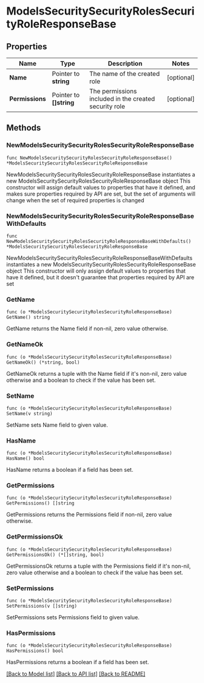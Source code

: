 # ModelsSecuritySecurityRolesSecurityRoleResponseBase

## Properties

Name | Type | Description | Notes
------------ | ------------- | ------------- | -------------
**Name** | Pointer to **string** | The name of the created role | [optional] 
**Permissions** | Pointer to **[]string** | The permissions included in the created security role | [optional] 

## Methods

### NewModelsSecuritySecurityRolesSecurityRoleResponseBase

`func NewModelsSecuritySecurityRolesSecurityRoleResponseBase() *ModelsSecuritySecurityRolesSecurityRoleResponseBase`

NewModelsSecuritySecurityRolesSecurityRoleResponseBase instantiates a new ModelsSecuritySecurityRolesSecurityRoleResponseBase object
This constructor will assign default values to properties that have it defined,
and makes sure properties required by API are set, but the set of arguments
will change when the set of required properties is changed

### NewModelsSecuritySecurityRolesSecurityRoleResponseBaseWithDefaults

`func NewModelsSecuritySecurityRolesSecurityRoleResponseBaseWithDefaults() *ModelsSecuritySecurityRolesSecurityRoleResponseBase`

NewModelsSecuritySecurityRolesSecurityRoleResponseBaseWithDefaults instantiates a new ModelsSecuritySecurityRolesSecurityRoleResponseBase object
This constructor will only assign default values to properties that have it defined,
but it doesn't guarantee that properties required by API are set

### GetName

`func (o *ModelsSecuritySecurityRolesSecurityRoleResponseBase) GetName() string`

GetName returns the Name field if non-nil, zero value otherwise.

### GetNameOk

`func (o *ModelsSecuritySecurityRolesSecurityRoleResponseBase) GetNameOk() (*string, bool)`

GetNameOk returns a tuple with the Name field if it's non-nil, zero value otherwise
and a boolean to check if the value has been set.

### SetName

`func (o *ModelsSecuritySecurityRolesSecurityRoleResponseBase) SetName(v string)`

SetName sets Name field to given value.

### HasName

`func (o *ModelsSecuritySecurityRolesSecurityRoleResponseBase) HasName() bool`

HasName returns a boolean if a field has been set.

### GetPermissions

`func (o *ModelsSecuritySecurityRolesSecurityRoleResponseBase) GetPermissions() []string`

GetPermissions returns the Permissions field if non-nil, zero value otherwise.

### GetPermissionsOk

`func (o *ModelsSecuritySecurityRolesSecurityRoleResponseBase) GetPermissionsOk() (*[]string, bool)`

GetPermissionsOk returns a tuple with the Permissions field if it's non-nil, zero value otherwise
and a boolean to check if the value has been set.

### SetPermissions

`func (o *ModelsSecuritySecurityRolesSecurityRoleResponseBase) SetPermissions(v []string)`

SetPermissions sets Permissions field to given value.

### HasPermissions

`func (o *ModelsSecuritySecurityRolesSecurityRoleResponseBase) HasPermissions() bool`

HasPermissions returns a boolean if a field has been set.


[[Back to Model list]](../README.md#documentation-for-models) [[Back to API list]](../README.md#documentation-for-api-endpoints) [[Back to README]](../README.md)


